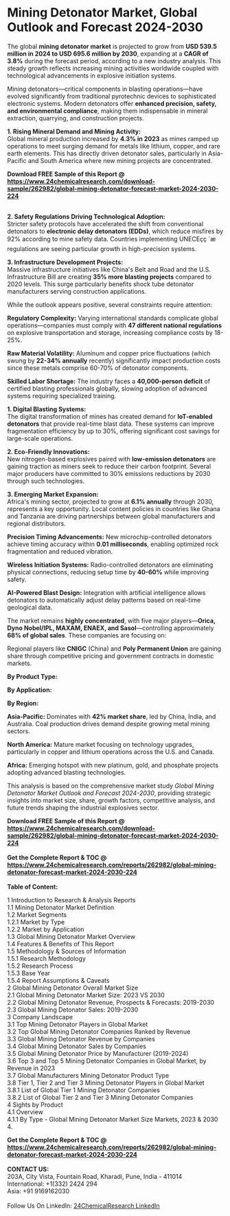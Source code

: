 <h1>Mining Detonator Market, Global Outlook and Forecast 2024-2030</h1><p>The global <strong>mining detonator market</strong> is projected to grow from <strong>USD 539.5 million in 2024 to USD 695.6 million by 2030</strong>, expanding at a <strong>CAGR of 3.8%</strong> during the forecast period, according to a new industry analysis. This steady growth reflects increasing mining activities worldwide coupled with technological advancements in explosive initiation systems.</p><p>Mining detonators—critical components in blasting operations—have evolved significantly from traditional pyrotechnic devices to sophisticated electronic systems. Modern detonators offer <strong>enhanced precision, safety, and environmental compliance</strong>, making them indispensable in mineral extraction, quarrying, and construction projects.</p><p><strong>1. Rising Mineral Demand and Mining Activity:</strong><br>
Global mineral production increased by <strong>4.3% in 2023</strong> as mines ramped up operations to meet surging demand for metals like lithium, copper, and rare earth elements. This has directly driven detonator sales, particularly in Asia-Pacific and South America where new mining projects are concentrated.</p><div><b>Download FREE Sample of this Report @ 
            <a href="https://www.24chemicalresearch.com/download-sample/262982/global-mining-detonator-forecast-market-2024-2030-224">
            https://www.24chemicalresearch.com/download-sample/262982/global-mining-detonator-forecast-market-2024-2030-224</a></b></div><br><p><strong>2. Safety Regulations Driving Technological Adoption:</strong><br>
Stricter safety protocols have accelerated the shift from conventional detonators to <strong>electronic delay detonators (EDDs)</strong>, which reduce misfires by 92% according to mine safety data. Countries implementing UNECEçç ´æ regulations are seeing particular growth in high-precision systems.</p><p><strong>3. Infrastructure Development Projects:</strong><br>
Massive infrastructure initiatives like China's Belt and Road and the U.S. Infrastructure Bill are creating <strong>35% more blasting projects</strong> compared to 2020 levels. This surge particularly benefits shock tube detonator manufacturers serving construction applications.</p><p>While the outlook appears positive, several constraints require attention:</p><p><strong>Regulatory Complexity:</strong> Varying international standards complicate global operations—companies must comply with <strong>47 different national regulations</strong> on explosive transportation and storage, increasing compliance costs by 18-25%.</p><p><strong>Raw Material Volatility:</strong> Aluminum and copper price fluctuations (which swung by <strong>22-34% annually</strong> recently) significantly impact production costs since these metals comprise 60-70% of detonator components.</p><p><strong>Skilled Labor Shortage:</strong> The industry faces a <strong>40,000-person deficit</strong> of certified blasting professionals globally, slowing adoption of advanced systems requiring specialized training.</p><p><strong>1. Digital Blasting Systems:</strong><br>
The digital transformation of mines has created demand for <strong>IoT-enabled detonators</strong> that provide real-time blast data. These systems can improve fragmentation efficiency by up to 30%, offering significant cost savings for large-scale operations.</p><p><strong>2. Eco-Friendly Innovations:</strong><br>
New nitrogen-based explosives paired with <strong>low-emission detonators</strong> are gaining traction as miners seek to reduce their carbon footprint. Several major producers have committed to 30% emissions reductions by 2030 through such technologies.</p><p><strong>3. Emerging Market Expansion:</strong><br>
Africa's mining sector, projected to grow at <strong>6.1% annually</strong> through 2030, represents a key opportunity. Local content policies in countries like Ghana and Tanzania are driving partnerships between global manufacturers and regional distributors.</p><p><strong>Precision Timing Advancements:</strong> New microchip-controlled detonators achieve timing accuracy within <strong>0.01 milliseconds</strong>, enabling optimized rock fragmentation and reduced vibration.</p><p><strong>Wireless Initiation Systems:</strong> Radio-controlled detonators are eliminating physical connections, reducing setup time by <strong>40-60%</strong> while improving safety.</p><p><strong>AI-Powered Blast Design:</strong> Integration with artificial intelligence allows detonators to automatically adjust delay patterns based on real-time geological data.</p><p>The market remains <strong>highly concentrated</strong>, with five major players—<strong>Orica, Dyno Nobel/IPL, MAXAM, ENAEX, and Sasol</strong>—controlling approximately <strong>68% of global sales</strong>. These companies are focusing on:</p><p>Regional players like <strong>CNIGC</strong> (China) and <strong>Poly Permanent Union</strong> are gaining share through competitive pricing and government contracts in domestic markets.</p><p><strong>By Product Type:</strong></p><p><strong>By Application:</strong></p><p><strong>By Region:</strong></p><p><strong>Asia-Pacific:</strong> Dominates with <strong>42% market share</strong>, led by China, India, and Australia. Coal production drives demand despite growing metal mining sectors.</p><p><strong>North America:</strong> Mature market focusing on technology upgrades, particularly in copper and lithium operations across the U.S. and Canada.</p><p><strong>Africa:</strong> Emerging hotspot with new platinum, gold, and phosphate projects adopting advanced blasting technologies.</p><p>This analysis is based on the comprehensive market study <em>Global Mining Detonator Market Outlook and Forecast 2024-2030</em>, providing strategic insights into market size, share, growth factors, competitive analysis, and future trends shaping the industrial explosives sector.</p><div><b>Download FREE Sample of this Report @ 
            <a href="https://www.24chemicalresearch.com/download-sample/262982/global-mining-detonator-forecast-market-2024-2030-224">
            https://www.24chemicalresearch.com/download-sample/262982/global-mining-detonator-forecast-market-2024-2030-224</a></b></div><br><div><b>Get the Complete Report & TOC @ 
            <a href="https://www.24chemicalresearch.com/reports/262982/global-mining-detonator-forecast-market-2024-2030-224">
            https://www.24chemicalresearch.com/reports/262982/global-mining-detonator-forecast-market-2024-2030-224</a></b></div><br>
            <b>Table of Content:</b><p>1 Introduction to Research & Analysis Reports<br />
    1.1 Mining Detonator Market Definition<br />
    1.2 Market Segments<br />
        1.2.1 Market by Type<br />
        1.2.2 Market by Application<br />
    1.3 Global Mining Detonator Market Overview<br />
    1.4 Features & Benefits of This Report<br />
    1.5 Methodology & Sources of Information<br />
        1.5.1 Research Methodology<br />
        1.5.2 Research Process<br />
        1.5.3 Base Year<br />
        1.5.4 Report Assumptions & Caveats<br />
2 Global Mining Detonator Overall Market Size<br />
    2.1 Global Mining Detonator Market Size: 2023 VS 2030<br />
    2.2 Global Mining Detonator Revenue, Prospects & Forecasts: 2019-2030<br />
    2.3 Global Mining Detonator Sales: 2019-2030<br />
3 Company Landscape<br />
    3.1 Top Mining Detonator Players in Global Market<br />
    3.2 Top Global Mining Detonator Companies Ranked by Revenue<br />
    3.3 Global Mining Detonator Revenue by Companies<br />
    3.4 Global Mining Detonator Sales by Companies<br />
    3.5 Global Mining Detonator Price by Manufacturer (2019-2024)<br />
    3.6 Top 3 and Top 5 Mining Detonator Companies in Global Market, by Revenue in 2023<br />
    3.7 Global Manufacturers Mining Detonator Product Type<br />
    3.8 Tier 1, Tier 2 and Tier 3 Mining Detonator Players in Global Market<br />
        3.8.1 List of Global Tier 1 Mining Detonator Companies<br />
        3.8.2 List of Global Tier 2 and Tier 3 Mining Detonator Companies<br />
4 Sights by Product<br />
    4.1 Overview<br />
        4.1.1 By Type - Global Mining Detonator Market Size Markets, 2023 & 2030<br />
        4.</p><div><b>Get the Complete Report & TOC @ 
            <a href="https://www.24chemicalresearch.com/reports/262982/global-mining-detonator-forecast-market-2024-2030-224">
            https://www.24chemicalresearch.com/reports/262982/global-mining-detonator-forecast-market-2024-2030-224</a></b></div><br><b>CONTACT US:</b><br>
            203A, City Vista, Fountain Road, Kharadi, Pune, India - 411014<br>
            International: +1(332) 2424 294<br>
            Asia: +91 9169162030 <br><br>
            Follow Us On LinkedIn: <a href="https://www.linkedin.com/company/24chemicalresearch/">24ChemicalResearch LinkedIn</a>